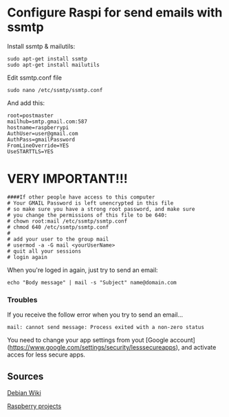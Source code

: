 # Configure Raspi for send emails with ssmtp

Install ssmtp & mailutils:

    sudo apt-get install ssmtp
    sudo apt-get install mailutils

Edit ssmtp.conf file

    sudo nano /etc/ssmtp/ssmtp.conf

And add this:

    root=postmaster
    mailhub=smtp.gmail.com:587
    hostname=raspberrypi
    AuthUser=user@gmail.com
    AuthPass=gmailPassword
    FromLineOverride=YES
    UseSTARTTLS=YES

# VERY IMPORTANT!!!

    ####If other people have access to this computer
    # Your GMAIL Password is left unencrypted in this file
    # so make sure you have a strong root password, and make sure
    # you change the permissions of this file to be 640:
    # chown root:mail /etc/ssmtp/ssmtp.conf
    # chmod 640 /etc/ssmtp/ssmtp.conf
    # 
    # add your user to the group mail
    # usermod -a -G mail <yourUserName>
    # quit all your sessions
    # login again

When you're loged in again, just try to send an email:

    echo "Body message" | mail -s "Subject" name@domain.com

### Troubles

If you receive the follow error when you try to send an email...

    mail: cannot send message: Process exited with a non-zero status

You need to change your app settings from yout [Google account] (https://www.google.com/settings/security/lesssecureapps), and activate acces for less secure apps.

## Sources

[Debian Wiki](https://wiki.debian.org/sSMTP)

[Raspberry projects](http://www.raspberry-projects.com/pi/software_utilities/email/ssmtp-to-send-emails)
